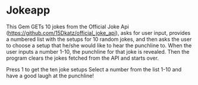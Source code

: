 # Jokeapp

This Gem GETs 10 jokes from the Official Joke Api (https://github.com/15Dkatz/official_joke_api), asks for 
user input, provides a numbered list with the setups for 10 random jokes, and then asks the user to choose a setup that he/she would like to hear the punchline to. When the user inputs a number 1-10, the punchline for that joke is revealed. Then the program clears the jokes fetched from the API and starts over.

Press 1 to get the ten joke setups
Select a number from the list 1-10 and have a good laugh at the punchline!

